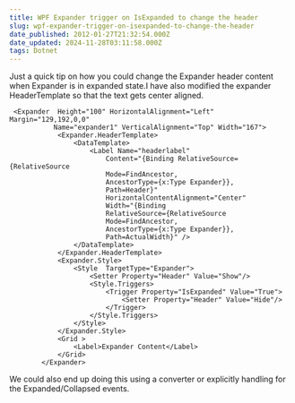 ```yaml
---
title: WPF Expander trigger on IsExpanded to change the header
slug: wpf-expander-trigger-on-isexpanded-to-change-the-header
date_published: 2012-01-27T21:32:54.000Z
date_updated: 2024-11-28T03:11:58.000Z
tags: Dotnet
---
```


Just a quick tip on how you could change the Expander header content when Expander is in expanded state.I have also modified the expander HeaderTemplate so that the text gets center aligned.

     <Expander  Height="100" HorizontalAlignment="Left" Margin="129,192,0,0"
               Name="expander1" VerticalAlignment="Top" Width="167">
                <Expander.HeaderTemplate>
                    <DataTemplate>
                        <Label Name="headerlabel"
                            Content="{Binding RelativeSource={RelativeSource
                            Mode=FindAncestor,
                            AncestorType={x:Type Expander}},
                            Path=Header}"
                            HorizontalContentAlignment="Center"
                            Width="{Binding
                            RelativeSource={RelativeSource
                            Mode=FindAncestor,
                            AncestorType={x:Type Expander}},
                            Path=ActualWidth}" />
                    </DataTemplate>
                </Expander.HeaderTemplate>
                <Expander.Style>
                    <Style  TargetType="Expander">
                        <Setter Property="Header" Value="Show"/>
                        <Style.Triggers>
                            <Trigger Property="IsExpanded" Value="True">
                                <Setter Property="Header" Value="Hide"/>
                            </Trigger>
                        </Style.Triggers>
                    </Style>
                </Expander.Style>
                <Grid >
                    <Label>Expander Content</Label>
                </Grid>
            </Expander>
    

We could also end up doing this using a converter or explicitly handling for the Expanded/Collapsed events.
